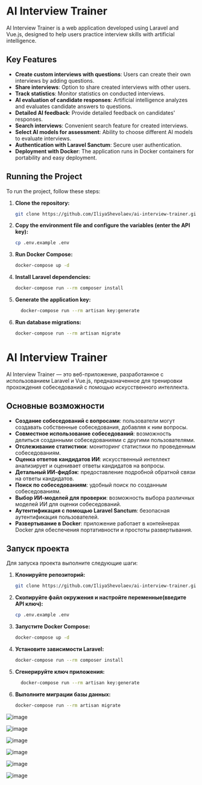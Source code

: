 # AI Interview Trainer

AI Interview Trainer is a web application developed using Laravel and Vue.js, designed to help users practice interview skills with artificial intelligence.

## Key Features

- **Create custom interviews with questions**: Users can create their own interviews by adding questions.
- **Share interviews**: Option to share created interviews with other users.
- **Track statistics**: Monitor statistics on conducted interviews.
- **AI evaluation of candidate responses**: Artificial intelligence analyzes and evaluates candidate answers to questions.
- **Detailed AI feedback**: Provide detailed feedback on candidates' responses.
- **Search interviews**: Convenient search feature for created interviews.
- **Select AI models for assessment**: Ability to choose different AI models to evaluate interviews.
- **Authentication with Laravel Sanctum**: Secure user authentication.
- **Deployment with Docker**: The application runs in Docker containers for portability and easy deployment.

## Running the Project

To run the project, follow these steps:

1. **Clone the repository:**

   ```bash
   git clone https://github.com/IliyaShevolaev/ai-interview-trainer.git

2. **Copy the environment file and configure the variables (enter the API key):**

   ```bash
   cp .env.example .env

3. **Run Docker Compose:**

   ```bash
   docker-compose up -d

4. **Install Laravel dependencies:**

   ```bash
   docker-compose run --rm composer install

5. **Generate the application key:**

   ```bash
     docker-compose run --rm artisan key:generate

6. **Run database migrations:**

   ```bash
   docker-compose run --rm artisan migrate

# AI Interview Trainer

AI Interview Trainer — это веб-приложение, разработанное с использованием Laravel и Vue.js, предназначенное для тренировки прохождения собеседований с помощью искусственного интеллекта.

## Основные возможности

- **Создание собеседований с вопросами**: пользователи могут создавать собственные собеседования, добавляя к ним вопросы.
- **Совместное использование собеседований**: возможность делиться созданными собеседованиями с другими пользователями.
- **Отслеживание статистики**: мониторинг статистики по проведенным собеседованиям.
- **Оценка ответов кандидатов ИИ**: искусственный интеллект анализирует и оценивает ответы кандидатов на вопросы.
- **Детальный ИИ-фидбэк**: предоставление подробной обратной связи на ответы кандидатов.
- **Поиск по собеседованиям**: удобный поиск по созданным собеседованиям.
- **Выбор ИИ-моделей для проверки**: возможность выбора различных моделей ИИ для оценки собеседований.
- **Аутентификация с помощью Laravel Sanctum**: безопасная аутентификация пользователей.
- **Развертывание в Docker**: приложение работает в контейнерах Docker для обеспечения портативности и простоты развертывания.

## Запуск проекта

Для запуска проекта выполните следующие шаги:

1. **Клонируйте репозиторий:**

   ```bash
   git clone https://github.com/IliyaShevolaev/ai-interview-trainer.git

2. **Скопируйте файл окружения и настройте переменные(введите API ключ):**

   ```bash
   cp .env.example .env

3. **Запустите Docker Compose:**

   ```bash
   docker-compose up -d

4. **Установите зависимости Laravel:**

   ```bash
   docker-compose run --rm composer install

5. **Сгенерируйте ключ приложения:**

   ```bash
     docker-compose run --rm artisan key:generate

6. **Выполните миграции базы данных:**

   ```bash
   docker-compose run --rm artisan migrate
   
![image](https://github.com/user-attachments/assets/f3eca322-50c9-4b33-b54d-1b0dde2a9627)

![image](https://github.com/user-attachments/assets/3521bfd6-5755-4553-84d8-11d01a9c7a2a)

![image](https://github.com/user-attachments/assets/176c7f9c-1305-4d1b-af8f-38fa4533f801)

![image](https://github.com/user-attachments/assets/a71605c9-3e2d-4eae-a205-faaed21b5205)

![image](https://github.com/user-attachments/assets/4b41b7d6-ad5a-4e9e-80a3-536ee79fd765)

![image](https://github.com/user-attachments/assets/2133fe96-dbb3-45cd-b0b3-6a7d2f4d2fae)
